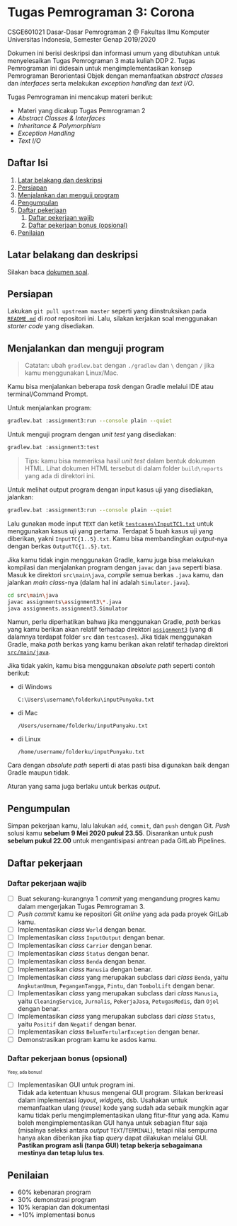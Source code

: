 # Tugas Pemrograman 3: Corona

CSGE601021 Dasar-Dasar Pemrograman 2 @ Fakultas Ilmu Komputer Universitas Indonesia,
Semester Genap 2019/2020

Dokumen ini berisi deskripsi dan informasi umum yang dibutuhkan untuk menyelesaikan
Tugas Pemrograman 3 mata kuliah DDP 2. Tugas Pemrograman ini didesain untuk
mengimplementasikan konsep Pemrograman Berorientasi Objek dengan memanfaatkan
*abstract classes* dan *interfaces* serta melakukan *exception handling* dan
*text I/O*.

Tugas Pemrograman ini mencakup materi berikut:

- Materi yang dicakup Tugas Pemrograman 2
- *Abstract Classes & Interfaces*
- *Inheritance & Polymorphism*
- *Exception Handling*
- *Text I/O*

## Daftar Isi

1. [Latar belakang dan deskripsi](#latar-belakang-dan-deskripsi)
2. [Persiapan](#persiapan)
3. [Menjalankan dan menguji program](#menjalankan-dan-menguji-program)
4. [Pengumpulan](#pengumpulan)
5. [Daftar pekerjaan](#daftar-pekerjaan)
   1. [Daftar pekerjaan wajib](#daftar-pekerjaan-wajib)
   2. [Daftar pekerjaan bonus (opsional)](#daftar-pekerjaan-bonus-opsional)
6. [Penilaian](#penilaian)


## Latar belakang dan deskripsi

Silakan baca [dokumen soal][dokumen tp3].

## Persiapan

Lakukan `git pull upstream master` seperti yang diinstruksikan pada
[`README.md`][root-readme] di *root* repositori ini. Lalu, silakan kerjakan
soal menggunakan *starter code* yang disediakan.

## Menjalankan dan menguji program

> Catatan: ubah `gradlew.bat` dengan `./gradlew` dan `\` dengan `/` jika kamu
> menggunakan Linux/Mac.

Kamu bisa menjalankan beberapa *task* dengan Gradle melalui IDE atau
terminal/Command Prompt.

Untuk menjalankan program:

```bash
gradlew.bat :assignment3:run --console plain --quiet
```

Untuk menguji program dengan *unit test* yang disediakan:

```bash
gradlew.bat :assignment3:test
```

> Tips: kamu bisa memeriksa hasil *unit test* dalam bentuk dokumen HTML. Lihat dokumen
> HTML tersebut di dalam folder `build\reports` yang ada di direktori ini.

Untuk melihat output program dengan input kasus uji yang disediakan, jalankan:

```bash
gradlew.bat :assignment3:run --console plain --quiet
```

Lalu gunakan mode input `TEXT` dan ketik [`testcases\InputTC1.txt`][input-tc1]
untuk menggunakan kasus uji yang pertama. Terdapat 5 buah kasus uji yang
diberikan, yakni `InputTC{1..5}.txt`. Kamu bisa membandingkan *output*-nya
dengan berkas `OutputTC{1..5}.txt`.

Jika kamu tidak ingin menggunakan Gradle, kamu juga bisa melakukan kompilasi
dan menjalankan program dengan `javac` dan `java` seperti biasa. Masuk ke
direktori `src\main\java`, *compile* semua berkas `.java` kamu, dan jalankan
*main class*-nya (dalam hal ini adalah `Simulator.java`).

```bash
cd src\main\java
javac assignments\assignment3\*.java
java assignments.assignment3.Simulator
```

Namun, perlu diperhatikan bahwa jika menggunakan Gradle, *path* berkas yang
kamu berikan akan relatif terhadap direktori [`assignment3`][assignment3] (yang
di dalamnya terdapat folder `src` dan `testcases`). Jika tidak menggunakan
Gradle, maka *path* berkas yang kamu berikan akan relatif terhadap direktori
[`src/main/java`][src-main-java].

Jika tidak yakin, kamu bisa menggunakan *absolute path* seperti contoh berikut:

- di Windows

  ```
  C:\Users\username\folderku\inputPunyaku.txt
  ```

- di Mac

  ```
  /Users/username/folderku/inputPunyaku.txt
  ```

- di Linux

  ```
  /home/username/folderku/inputPunyaku.txt
  ```

Cara dengan *absolute path* seperti di atas pasti bisa digunakan baik dengan
Gradle maupun tidak.

Aturan yang sama juga berlaku untuk berkas *output*.

## Pengumpulan

Simpan pekerjaan kamu, lalu lakukan `add`, `commit`, dan `push` dengan Git.
*Push* solusi kamu **sebelum 9 Mei 2020 pukul 23.55**. Disarankan untuk
*push* **sebelum pukul 22.00** untuk mengantisipasi antrean pada GitLab
Pipelines.

## Daftar pekerjaan

### Daftar pekerjaan wajib

- [ ] Buat sekurang-kurangnya 1 *commit* yang mengandung progres kamu dalam
      mengerjakan Tugas Pemrograman 3.
- [ ] *Push* *commit* kamu ke repositori Git *online* yang ada pada proyek
      GitLab kamu.
- [ ] Implementasikan *class* `World` dengan benar.
- [ ] Implementasikan *class* `InputOutput` dengan benar.
- [ ] Implementasikan *class* `Carrier` dengan benar.
- [ ] Implementasikan *class* `Status` dengan benar.
- [ ] Implementasikan *class* `Benda` dengan benar.
- [ ] Implementasikan *class* `Manusia` dengan benar.
- [ ] Implementasikan *class* yang merupakan subclass dari *class* `Benda`, yaitu
      `AngkutanUmum`, `PeganganTangga`, `Pintu`, dan `TombolLift` dengan benar.
- [ ] Implementasikan *class* yang merupakan subclass dari *class* `Manusia`, yaitu
      `CleaningService`, `Jurnalis`, `PekerjaJasa`, `PetugasMedis`, dan `Ojol` dengan benar.
- [ ] Implementasikan *class* yang merupakan subclass dari *class* `Status`, yaitu
      `Positif` dan `Negatif` dengan benar.
- [ ] Implementasikan *class* `BelumTertularException` dengan benar.
- [ ] Demonstrasikan program kamu ke asdos kamu.

### Daftar pekerjaan bonus (opsional)

<sup><sub>Yeey, ada bonus!</sub></sup>

- [ ] Implementasikan GUI untuk program ini.\
      Tidak ada ketentuan khusus mengenai GUI program. Silakan berkreasi dalam
      implementasi *layout*, *widgets*, dsb. Usahakan untuk memanfaatkan ulang
      (*reuse*) kode yang sudah ada sebaik mungkin agar kamu tidak perlu
      mengimplementasikan ulang fitur-fitur yang ada. Kamu boleh mengimplementasikan
      GUI hanya untuk sebagian fitur saja (misalnya seleksi antara *output*
      `TEXT`/`TERMINAL`), tetapi nilai sempurna hanya akan diberikan jika tiap
      *query* dapat dilakukan melalui GUI.\
      **Pastikan program asli (tanpa GUI) tetap bekerja sebagaimana mestinya
      dan tetap lulus tes**.

## Penilaian

- 60% kebenaran program
- 30% demonstrasi program
- 10% kerapian dan dokumentasi
- +10% implementasi bonus

[dokumen tp3]: https://docs.google.com/document/d/1qJxGpnxWUHWyeRbyOXP0rkGheilOUGk8r9jvJxRRbOk/export?format=pdf&attachment=false
[root-readme]: ../README.md#memulai
[input-tc1]: assignment3/testcases/InputTC1.txt
[assignment3]: assignment3
[src-main-java]: assignment3/src/main/java
